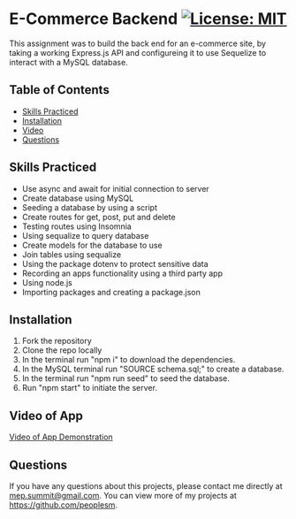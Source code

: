 # E-Commerce Backend [![License: MIT](https://img.shields.io/badge/License-MIT-blue.svg)](https://opensource.org/licenses/MIT)

This assignment was to build the back end for an e-commerce site, by taking a working Express.js API and configureing it to use Sequelize to interact with a MySQL database.

## Table of Contents

- [Skills Practiced](#skills-practiced)
- [Installation](#installation)
- [Video](#video-of-app)
- [Questions](#questions)

## Skills Practiced

- Use async and await for initial connection to server
- Create database using MySQL
- Seeding a database by using a script
- Create routes for get, post, put and delete
- Testing routes using Insomnia
- Using sequalize to query database
- Create models for the database to use
- Join tables using sequalize
- Using the package dotenv to protect sensitive data
- Recording an apps functionality using a third party app
- Using node.js
- Importing packages and creating a package.json

## Installation

1. Fork the repository
2. Clone the repo locally
3. In the terminal run "npm i" to download the dependencies.
4. In the MySQL terminal run "SOURCE schema.sql;" to create a database.
5. In the terminal run "npm run seed" to seed the database.
6. Run "npm start" to initiate the server.

## Video of App

[Video of App Demonstration](https://drive.google.com/file/d/1vAKkUl0Rp_YGgxvIknRxag2g4TJrIt7s/view?usp=sharing)

## Questions

If you have any questions about this projects, please contact me directly at mep.summit@gmail.com. You can view more of my projects at https://github.com/peoplesm.
